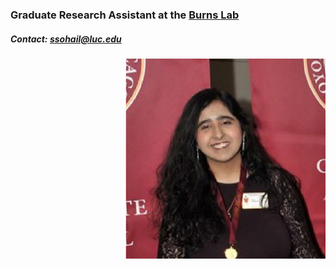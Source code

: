 ### Graduate Research Assistant at the [Burns Lab](https://www.burns-lab.org/)  
##### Contact: ssohail@luc.edu

<img src="Sidra.png" style="float:right;width:320px;height:320px;">

